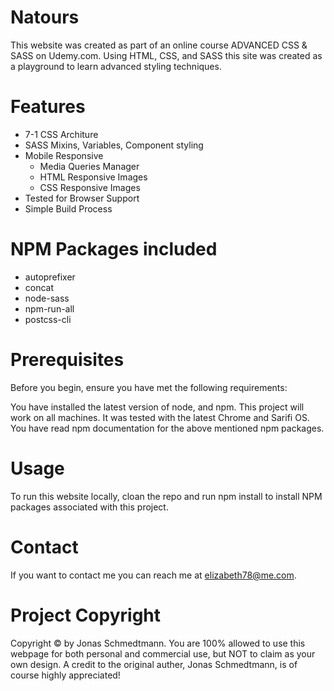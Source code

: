 # Natours

This website was created as part of an online course ADVANCED CSS & SASS on Udemy.com. Using HTML, CSS, and SASS this site was created as a playground to learn advanced styling techniques.

# Features

 - 7-1 CSS Architure
 - SASS Mixins, Variables, Component styling
 - Mobile Responsive
    - Media Queries Manager
    - HTML Responsive Images
    - CSS Responsive Images
  - Tested for Browser Support
  - Simple Build Process
  
  
# NPM Packages included

 - autoprefixer
 - concat
 - node-sass
 - npm-run-all
 - postcss-cli
 
# Prerequisites

Before you begin, ensure you have met the following requirements:

You have installed the latest version of node, and npm.
This project will work on all machines. It was tested with the latest Chrome and Sarifi OS.
You have read npm documentation for the above mentioned npm packages.
 
 # Usage
 
 To run this website locally, cloan the repo and run npm install to install NPM packages associated with this project.
 
# Contact

If you want to contact me you can reach me at elizabeth78@me.com.


# Project Copyright

Copyright © by Jonas Schmedtmann. You are 100% allowed to use this webpage for both personal and commercial use, but NOT to claim as your own design. A credit to the original auther, Jonas Schmedtmann, is of course highly appreciated!
 
